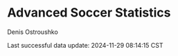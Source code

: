 # Advanced Soccer Statistics
Denis Ostroushko

<!-- gfm -->

Last successful data update: 2024-11-29 08:14:15 CST
